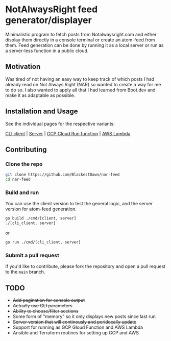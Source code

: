 # NotAlwaysRight feed generator/displayer

Minimalistic program to fetch posts from Notalwaysright.com and either display them directly in a console terminal or create an atom-feed from them. Feed generation can be done by running it as a local server or run as a server-less function in a public cloud.

## Motivation

Was tired of not having an easy way to keep track of which posts I had already read on Not Always Right (NAR) so wanted to create a way for me to do so. I also wanted to apply all that I had learned from Boot.dev and make it as adaptable as possible.

## Installation and Usage

See the individual pages for the respective variants:

[CLI client](https://github.com/BlackestDawn/nar-feed/tree/main/cmd/client/) | [Server](https://github.com/BlackestDawn/nar-feed/tree/main/cmd/server/) | [GCP Cloud Run function](https://github.com/BlackestDawn/nar-feed/tree/main/cmd/gcp/) | [AWS Lambda](https://github.com/BlackestDawn/nar-feed/tree/main/cmd/aws/)

## Contributing

### Clone the repo

```bash
git clone https://github.com/BlackestDawn/nar-feed
cd nar-feed
```

### Build and run

You can use the client version to test the general logic, and the server version for atom-feed generation.

```bash
go build ./cmd/[client, server]
./[cli_client, server]
```

or

```bash
go run ./cmd/[cli_client, server]
```

### Submit a pull request

If you'd like to contribute, please fork the repository and open a pull request to the `main` branch.

## TODO

* ~~Add pagination for console output~~
* ~~Actually use CLI parameters~~
* ~~Ability to choose/filter sections~~
* Some form of "memory" so it only displays new posts since last run
* ~~Server version that will continously and peridocally update~~
* Support for running as GCP Gloud Function and AWS Lambda
* Ansible and Terraform routines for setting up GCP and AWS
